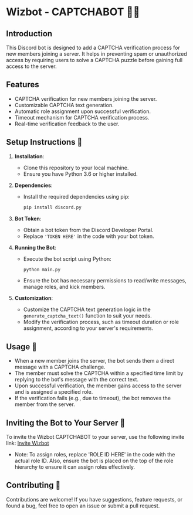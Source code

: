 # Wizbot - CAPTCHABOT 🧙‍♂️

## Introduction

This Discord bot is designed to add a CAPTCHA verification process for new members joining a server. It helps in preventing spam or unauthorized access by requiring users to solve a CAPTCHA puzzle before gaining full access to the server.

## Features

- CAPTCHA verification for new members joining the server.
- Customizable CAPTCHA text generation.
- Automatic role assignment upon successful verification.
- Timeout mechanism for CAPTCHA verification process.
- Real-time verification feedback to the user.

## Setup Instructions 📝

1. **Installation**:
   - Clone this repository to your local machine.
   - Ensure you have Python 3.6 or higher installed.

2. **Dependencies**:
   - Install the required dependencies using pip:
     ```bash
     pip install discord.py
     ```

3. **Bot Token**:
   - Obtain a bot token from the Discord Developer Portal.
   - Replace `'TOKEN HERE'` in the code with your bot token.

4. **Running the Bot**:
   - Execute the bot script using Python:
     ```bash
     python main.py
     ```
   - Ensure the bot has necessary permissions to read/write messages, manage roles, and kick members.

5. **Customization**:
   - Customize the CAPTCHA text generation logic in the `generate_captcha_text()` function to suit your needs.
   - Modify the verification process, such as timeout duration or role assignment, according to your server's requirements.

## Usage 🧩

- When a new member joins the server, the bot sends them a direct message with a CAPTCHA challenge.
- The member must solve the CAPTCHA within a specified time limit by replying to the bot's message with the correct text.
- Upon successful verification, the member gains access to the server and is assigned a specified role.
- If the verification fails (e.g., due to timeout), the bot removes the member from the server.

## Inviting the Bot to Your Server 🚪

To invite the Wizbot CAPTCHABOT to your server, use the following invite link: [Invite Wizbot](https://discord.com/oauth2/authorize?client_id=1239446199661232248&permissions=29681915919607&scope=bot)
- Note: To assign roles, replace 'ROLE ID HERE' in the code with the actual role ID. Also, ensure the bot is placed on the top of the role hierarchy to ensure it can assign roles effectively.

## Contributing 🚀

Contributions are welcome! If you have suggestions, feature requests, or found a bug, feel free to open an issue or submit a pull request.
